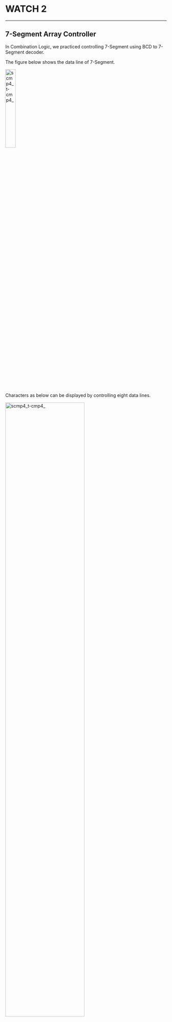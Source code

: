 # WATCH 2
---

## 7-Segment Array Controller

In Combination Logic, we practiced controlling 7-Segment using BCD to 7-Segment decoder. 
 
The figure below shows the data line of 7-Segment.

<img src="./pds/seg01.png" alt="scmp4_t-cmp4_" style="width: 25%;"><BR><BR>

Characters as below can be displayed by controlling eight data lines.


<img src="./pds/seg01a.png" alt="scmp4_t-cmp4_" style="width: 70%;"><BR><BR>

The table below shows the data to display the characters above.



|Display||a|b|c|d|e|f|g|dp|
|:---:|:---:|:---:|:---:|:---:|:---:|:---:|:---:|:---:|:---:|
|0||1|1|1|1|1|1|0|0|
|1||0|1|1|0|0|0|0|0|
|2||1|1|0|1|1|0|1|0|
|3||1|1|1|1|0|0|1|0|
|4||0|1|1|0|0|1|1|0|
|5||1|0|1|1|0|1|1|0|
|6||1|0|1|1|1|1|1|0|
|7||1|1|1|0|0|0|0|0|
|8||1|1|1|1|1|1|1|0|
|9||1|1|1|1|0|1|1|0|
|A||1|1|1|0|1|1|1|0|
|B||0|1|1|1|1|0|0|0|
|C||1|0|0|1|1|1|0|0|
|D||0|1|1|1|1|0|1|0|
|E||1|0|0|1|1|1|1|0|
|F||1|0|0|0|1|1|1|0|


7-Segment Array configured in the equipment is as below.
<br>

7-Segment of the device has an array structure as shown below. To control one 7-Segment, 8 data lines are required. 8 x 8 = 64 data lines are required to control 8 7-Segments.

<img src="./pds/seg03.png" alt="scmp4_t-cmp4_" style="width: 70%;"><BR><BR>


<br>
To reduce IO resource waste, configure the circuit to share the data lines of 8 7-Segments and control each common terminal as the circuit above. Then, only 16 data lines are required. However, separate 7-Segment Array control circuit is required for this.

<br>

The following shows how to display [1 2 3 4] on 7-Segment Array.


<img src="./pds/seg02.png" alt="scmp4_t-cmp4_" style="width: 70%;"><BR><BR>

- Define the data line required to control 4-digit 7-Segment Array as SEG_COM[3..0] and SEG_DATA[7..0].

- Define 7-Segment common terminal of the first digit as SEG_COM[3] in order of SEG_COM[2], SEG_COM[1], SEG_COM[0].

- Data of 7-Segment are a, b, c, d, e, f, g, dp, which are SEG_DATA[7], SEG_DATA[6], ..., SEG_DATA[1], SEG_DATA[[0], respectively.

- To display the character 1 on the first 7-Segment, 0111 must be passed to SEG_COM[3..0], and "011000000" must be passed to SEG_DATA.

- To display the character 2 on the second 7-Segment, 1011 must be passed to SEG_COM[3..0] and "11011010" must be passed to SEG_DATA.

- To display the character 3 on the third 7-Segment, 1111 must be passed to SEG_COM[3..0], and "11110010" must be passed to SEG_DATA.

- To display the character 4 on the fourth 7-Segment, 1110 must be passed to SEG_COM[3..0] and "01100110" must be passed to SEG_DATA.

- Four data are displayed in order and all four data will be displayed at the same time by speeding up.



<BR><BR>

The following is an example to practice, which receives 4-bit data input of A, B, C, D and displays BCD value input on four 7-Segments.



<img src="./pds/seg04.png" alt="scmp4_t-cmp4_" style="width: 100%;"><BR><BR>



<BR>

Devices connected and pin numbers connected to the device to check in SACT equipment are as below.

|PORT NAME|CLK|
|:-:|:-:|
|HARDWARE|Main Clock|
|PIN NUMBER|G2|

|PORT NAME|A[3]|A[2]|A[1]|A[0]|
|:-:|:-:|:-:|:-:|:-:|
|HARDWARE|S7|S6|S5|S4|
|PIN NUMBER|Y6|W7|AB6|AA7|

|PORT NAME|B[3]|B[2]|B[1]|B[0]|
|:-:|:-:|:-:|:-:|:-:|
|HARDWARE|S3|S2|S1|S0|
|PIN NUMBER|Y7|V8|AB7|Y8|

|PORT NAME|C[3]|C[2]|C[1]|C[0]|
|:-:|:-:|:-:|:-:|:-:|
|HARDWARE|SW7|SW6|SW5|SW4|
|PIN NUMBER|W8|AB8|AA8|V9|

|PORT NAME|D[3]|D[2]|D[1]|D[0]|
|:-:|:-:|:-:|:-:|:-:|
|HARDWARE|SW3|SW2|SW1|SW0|
|PIN NUMBER|U9|AB9|AA9|V10|

|PORT NAME|SEG_COM[7]|SEG_COM[6]|SEG_COM[5]|SEG_COM[4]|
|:-:|:-:|:-:|:-:|:-:|
|HARDWARE|SEG_COM[7]|SEG_COM[6]|SEG_COM[5]|SEG_COM[4]|
|PIN NUMBER|U1|T5|T4|T3|

|PORT NAME|SEG_COM[3]|SEG_COM[2]|SEG_COM[1]|SEG_COM[0]|
|:-:|:-:|:-:|:-:|:-:|
|HARDWARE|SEG_COM[3]|SEG_COM[2]|SEG_COM[1]|SEG_COM[0]|
|PIN NUMBER|R5|R4|R3|R2|

|PORT NAME|SEG_DATA[7]|SEG_DATA[6]|SEG_DATA[5]|SEG_DATA[4]|
|:-:|:-:|:-:|:-:|:-:|
|HARDWARE|SEG_A|SEG_B|SEG_C|SEG_D|
|PIN NUMBER|R1|P5|P4|R3|

|PORT NAME|SEG_DATA[3]|SEG_DATA[2]|SEG_DATA[1]|SEG_DATA[0]|
|:-:|:-:|:-:|:-:|:-:|
|HARDWARE|SEG_E|SEG_F|SEG_G|SEG_DP|
|PIN NUMBER|P2|P1|N6|N5|


<br>

<img src="./pds/sact-seg.png" alt="scmp4_t-cmp4_" style="width: 60%;">

<br><br>

### **Design**

1. Select File > New Project Wizard in Quartus to create new project.

2. Set Directory, Name, and Top-Level Entry window as below. 

    |Working Directory|d:\work\SEG_DISP|
    |-|-|
    |project Name | SEG_DISP|
    |Top Level Entry Name | SEG_DISP|


3. Set Project Type to Empty project, and do not set Add File window.

4. In Family, Device&Board Setting window, first set Device Family/Package/Pin Count/Core speed grade as shown below, and then set Name.

    |Device Family|Cyclone 10 LP|
    |-|:-:|
    |Package|FBGA|
    |Pin count|484|
    |Core Speed grade|8|
    |Available devices|10CL080YF484C8G|

    <img src="./pds/cnt10_02.png" alt="traffic" style="width: 100%;"><br><br>

>Be careful that if device name changes, programming is not possible.

5. Do not set ‘EDA Tool Settings’.

    Check Summary to confirm the current settings and click Finish to complete project creation.

6. Click File > New menu to open New window and select Block Diagram/Schematic File.

7. Right-click on the drawing and select Insert > Symbol menu (double-click on) the drawing, add symbol to complete the logic circuit.

    <img src="./pds/seg05.png" alt="traffic" style="width: 100%;"><br><br>
    <img src="./pds/seg05a.png" alt="traffic" style="width: 100%;"><br><br>

8. Save. Set file name to project name (default setting).

### **Compile**

9. Select Processing > Start Compilation menu to start compilation.

    This is the process of checking for errors in the design and synthesizing/ generating timing information / generating programming file.


### Device & Pin Assignment

10. Check the operation of the hardware through equipment.

    To check the equipment, set the pin for input/output port.

11. Select Assignment > Device.

    In the Device Settings window that appears, click ‘Device and Pin Options’ 

12. In ‘Device & Pin Option’ window, select “Unused Pins” category and set “Reserve all unused pins” to “As output driving ground”.
    
    It is because that default setting is “As input tri-stated with weak pull-up”, which causes the pins not set to be slightly pulled up, in High state.
    
    Since there are many elements such as LED configured in the equipment, if ‘As output driving ground’ is not set, unset LED may become ON causing output result confusing. Therefore, it is recommended to set Unused Pin as ‘As output driving ground’.

    <img src="./pds/cnt10_17.png" alt="traffic" style="width: 80%;"><br><br>
<br>

13. Select Assignment > Pin Planner to set PIN number.

14. Set PIN number in Location as shown in the table below.
    
    If PIN number is set differently, it will be difficult to check the operation of the device.

|PORT NAME|CLK|
|:-:|:-:|
|HARDWARE|Main Clock|
|PIN NUMBER|G2|

|PORT NAME|A[3]|A[2]|A[1]|A[0]|
|:-:|:-:|:-:|:-:|:-:|
|HARDWARE|S7|S6|S5|S4|
|PIN NUMBER|Y6|W7|AB6|AA7|

|PORT NAME|B[3]|B[2]|B[1]|B[0]|
|:-:|:-:|:-:|:-:|:-:|
|HARDWARE|S3|S2|S1|S0|
|PIN NUMBER|Y7|V8|AB7|Y8|

|PORT NAME|C[3]|C[2]|C[1]|C[0]|
|:-:|:-:|:-:|:-:|:-:|
|HARDWARE|SW7|SW6|SW5|SW4|
|PIN NUMBER|W8|AB8|AA8|V9|

|PORT NAME|D[3]|D[2]|D[1]|D[0]|
|:-:|:-:|:-:|:-:|:-:|
|HARDWARE|SW3|SW2|SW1|SW0|
|PIN NUMBER|U9|AB9|AA9|V10|

|PORT NAME|SEG_COM[7]|SEG_COM[6]|SEG_COM[5]|SEG_COM[4]|
|:-:|:-:|:-:|:-:|:-:|
|HARDWARE|SEG_COM[7]|SEG_COM[6]|SEG_COM[5]|SEG_COM[4]|
|PIN NUMBER|U1|T5|T4|T3|

|PORT NAME|SEG_COM[3]|SEG_COM[2]|SEG_COM[1]|SEG_COM[0]|
|:-:|:-:|:-:|:-:|:-:|
|HARDWARE|SEG_COM[3]|SEG_COM[2]|SEG_COM[1]|SEG_COM[0]|
|PIN NUMBER|R5|R4|R3|R2|

|PORT NAME|SEG_DATA[7]|SEG_DATA[6]|SEG_DATA[5]|SEG_DATA[4]|
|:-:|:-:|:-:|:-:|:-:|
|HARDWARE|SEG_A|SEG_B|SEG_C|SEG_D|
|PIN NUMBER|R1|P5|P4|R3|

|PORT NAME|SEG_DATA[3]|SEG_DATA[2]|SEG_DATA[1]|SEG_DATA[0]|
|:-:|:-:|:-:|:-:|:-:|
|HARDWARE|SEG_E|SEG_F|SEG_G|SEG_DP|
|PIN NUMBER|P2|P1|N6|N5|

<br>

<img src="./pds/sact-seg.png" alt="scmp4_t-cmp4_" style="width: 60%;">
<br>


15. After setting the pin, close the window and select Processing > Start Compilation menu to proceed with compilation. 
    
    This is to create a programming file that includes Device option and Pin configuration information.
<br><br>
    
### **Check Hardware Operation**

16. Prepare SACT equipment. Connect USB cable and power cable and press the power switch to supply power to the device.

17. In Quartus software, select Tool > Programmer.

18. Check that USB Blaster is connected in Hardware Setup on Programmer window. Press Start button to program to check the operation on the device.

19. Set to 1Hz using CLOCK SELECT SWITCH of CLOCK block and check the display on 7-Segment by changing the value of A(S7-S4), B(S3-S0), C(SW7SW4), D(SW3SW0).

    Check the display when CLOCK is set lower and check the appropriate clock.



|PORT NAME|A[3]|A[2]|A[1]|A[0]|
|:-:|:-:|:-:|:-:|:-:|
|HARDWARE|S7|S6|S5|S4|

|PORT NAME|B[3]|B[2]|B[1]|B[0]|
|:-:|:-:|:-:|:-:|:-:|
|HARDWARE|S3|S2|S1|S0|

|PORT NAME|C[3]|C[2]|C[1]|C[0]|
|:-:|:-:|:-:|:-:|:-:|
|HARDWARE|SW7|SW6|SW5|SW4|

|PORT NAME|D[3]|D[2]|D[1]|D[0]|
|:-:|:-:|:-:|:-:|:-:|
|HARDWARE|SW3|SW2|SW1|SW0|


<br>

<img src="./pds/sact-seg.png" alt="scmp4_t-cmp4_" style="width: 60%;">

<br>










